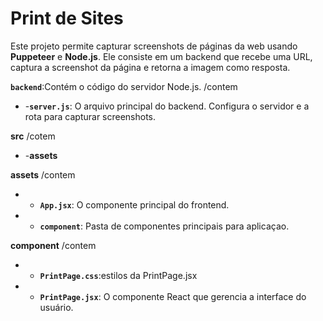 # Print de Sites

Este projeto permite capturar screenshots de páginas da web usando **Puppeteer** e **Node.js**. Ele consiste em um backend que recebe uma URL, captura a screenshot da página e retorna a imagem como resposta.

**`backend`**:Contém o código do servidor Node.js.
   /contem
- -**`server.js`**: O arquivo principal do backend. Configura o servidor e a rota para capturar screenshots.
 
**src**
   /cotem
- -**assets**
  
**assets**
   /contem
  - - **`App.jsx`**: O componente principal do frontend.
  - - **`component`**: Pasta de componentes principais para aplicaçao.
    
**component**
   /contem
- - **`PrintPage.css`**:estilos da PrintPage.jsx
- - **`PrintPage.jsx`**: O componente React que gerencia a interface do usuário.
  

